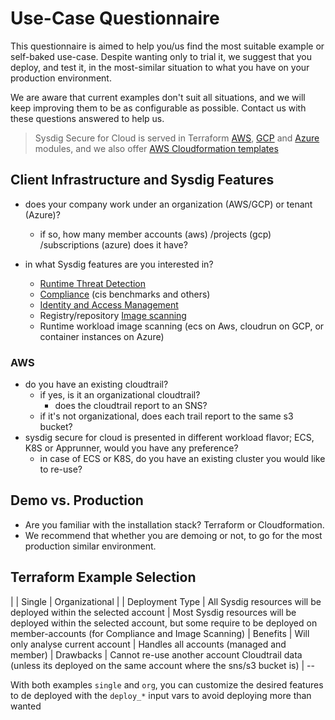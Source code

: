 # Use-Case Questionnaire

This questionnaire is aimed to help you/us find the most suitable example or self-baked use-case.
Despite wanting only to trial it, we suggest that you deploy, and test it, in the most-similar situation to what
you have on your production environment.

We are aware that current examples don't suit all situations, and we will keep improving them to be as configurable as possible.
Contact us with these questions answered to help us.

> Sysdig Secure for Cloud is served in Terraform [AWS](https://github.com/sysdiglabs/terraform-aws-secure-for-cloud), [GCP](https://github.com/sysdiglabs/terraform-google-secure-for-cloud) and [Azure](https://github.com/sysdiglabs/terraform-azurerm-secure-for-cloud)
modules, and we also offer [AWS Cloudformation templates](https://github.com/sysdiglabs/aws-templates-secure-for-cloud)


## Client Infrastructure and Sysdig Features

- does your company work under an organization (AWS/GCP) or tenant (Azure)?
  - if so, how many member accounts (aws) /projects (gcp) /subscriptions (azure) does it have?

- in what Sysdig features are you interested in?
    - [Runtime Threat Detection](https://docs.sysdig.com/en/docs/sysdig-secure/insights/)
    - [Compliance](https://docs.sysdig.com/en/docs/sysdig-secure/posture/compliance/compliance-unified-/) (cis benchmarks and others)
    - [Identity and Access Management](https://docs.sysdig.com/en/docs/sysdig-secure/posture/permissions-and-entitlements/)
    - Registry/repository [Image scanning](https://docs.sysdig.com/en/docs/sysdig-secure/scanning/)
    - Runtime workload image scanning (ecs on Aws, cloudrun on GCP, or container instances on Azure)


### AWS
  - do you have an existing cloudtrail?
    - if yes, is it an organizational cloudtrail?
      - does the cloudtrail report to an SNS?
    - if it's not organizational, does each trail report to the same s3 bucket?
  - sysdig secure for cloud is presented in different workload flavor; ECS, K8S or Apprunner, would you have any preference?
    - in case of ECS or K8S, do you have an existing cluster you would like to re-use?


## Demo vs. Production

- Are you familiar with the installation stack? Terraform or Cloudformation.
- We recommend that whether you are demoing or not, to go for the most production similar environment.

## Terraform Example Selection

|                   | Single                                                            |  Organizational |
| Deployment Type   | All Sysdig resources will be deployed within the selected account |  Most Sysdig resources will be deployed within the selected account, but some require to be deployed on member-accounts (for Compliance and Image Scanning)
| Benefits          | Will only analyse current account                                 |  Handles all accounts (managed and member)
| Drawbacks         | Cannot re-use another account Cloudtrail data (unless its deployed on the same account where the sns/s3 bucket is) | --

With both examples `single` and `org`, you can customize the desired features to de deployed with the `deploy_*` input vars to avoid deploying more than wanted

